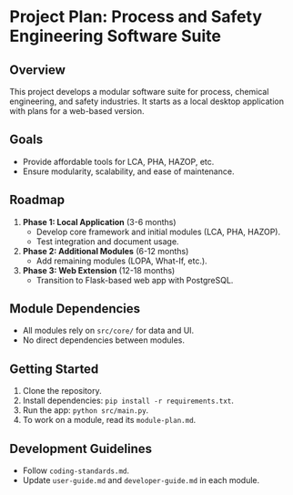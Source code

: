 # Project Plan: Process and Safety Engineering Software Suite

## Overview
This project develops a modular software suite for process, chemical engineering, and safety industries. It starts as a local desktop application with plans for a web-based version.

## Goals
- Provide affordable tools for LCA, PHA, HAZOP, etc.
- Ensure modularity, scalability, and ease of maintenance.

## Roadmap
1. **Phase 1: Local Application** (3-6 months)
   - Develop core framework and initial modules (LCA, PHA, HAZOP).
   - Test integration and document usage.
2. **Phase 2: Additional Modules** (6-12 months)
   - Add remaining modules (LOPA, What-If, etc.).
3. **Phase 3: Web Extension** (12-18 months)
   - Transition to Flask-based web app with PostgreSQL.

## Module Dependencies
- All modules rely on `src/core/` for data and UI.
- No direct dependencies between modules.

## Getting Started
1. Clone the repository.
2. Install dependencies: `pip install -r requirements.txt`.
3. Run the app: `python src/main.py`.
4. To work on a module, read its `module-plan.md`.

## Development Guidelines
- Follow `coding-standards.md`.
- Update `user-guide.md` and `developer-guide.md` in each module.
